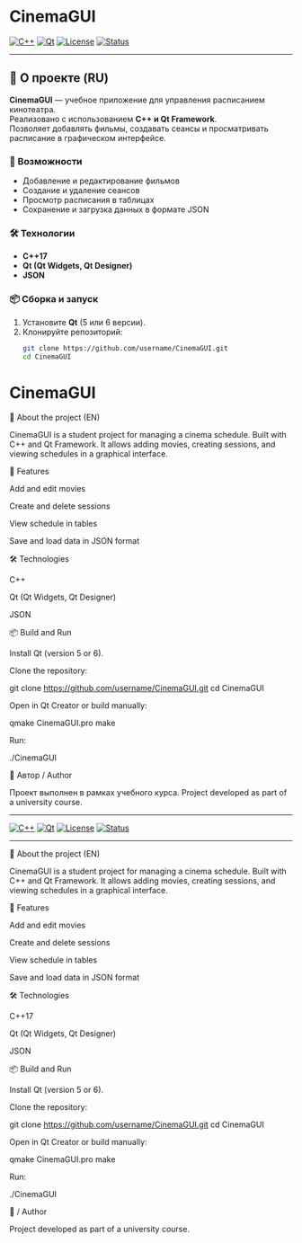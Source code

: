 # CinemaGUI

[![C++](https://img.shields.io/badge/C++-17-blue.svg?logo=c%2B%2B)](https://isocpp.org/)
[![Qt](https://img.shields.io/badge/Qt-5%2F6-green.svg?logo=qt)](https://www.qt.io/)
[![License](https://img.shields.io/badge/license-MIT-yellow.svg)](LICENSE)
[![Status](https://img.shields.io/badge/status-stable-success.svg)]()

---

## 📖 О проекте (RU)
**CinemaGUI** — учебное приложение для управления расписанием кинотеатра.  
Реализовано с использованием **C++ и Qt Framework**.  
Позволяет добавлять фильмы, создавать сеансы и просматривать расписание в графическом интерфейсе.

### 🚀 Возможности
- Добавление и редактирование фильмов  
- Создание и удаление сеансов  
- Просмотр расписания в таблицах  
- Сохранение и загрузка данных в формате JSON  

### 🛠️ Технологии
- **C++17**  
- **Qt (Qt Widgets, Qt Designer)**  
- **JSON**  

### 📦 Сборка и запуск
1. Установите **Qt** (5 или 6 версии).  
2. Клонируйте репозиторий:
   ```bash
   git clone https://github.com/username/CinemaGUI.git
   cd CinemaGUI
# CinemaGUI

📖 About the project (EN)

CinemaGUI is a student project for managing a cinema schedule.
Built with C++ and Qt Framework.
It allows adding movies, creating sessions, and viewing schedules in a graphical interface.

🚀 Features

Add and edit movies

Create and delete sessions

View schedule in tables

Save and load data in JSON format

🛠️ Technologies

C++

Qt (Qt Widgets, Qt Designer)

JSON

📦 Build and Run

Install Qt (version 5 or 6).

Clone the repository:

git clone https://github.com/username/CinemaGUI.git
cd CinemaGUI


Open in Qt Creator or build manually:

qmake CinemaGUI.pro
make


Run:

./CinemaGUI

👤 Автор / Author

Проект выполнен в рамках учебного курса.
Project developed as part of a university course.


---


[![C++](https://img.shields.io/badge/C++-17-blue.svg?logo=c%2B%2B)](https://isocpp.org/)
[![Qt](https://img.shields.io/badge/Qt-5%2F6-green.svg?logo=qt)](https://www.qt.io/)
[![License](https://img.shields.io/badge/license-MIT-yellow.svg)](LICENSE)
[![Status](https://img.shields.io/badge/status-stable-success.svg)]()

---


📖 About the project (EN)

CinemaGUI is a student project for managing a cinema schedule.
Built with C++ and Qt Framework.
It allows adding movies, creating sessions, and viewing schedules in a graphical interface.

🚀 Features

Add and edit movies

Create and delete sessions

View schedule in tables

Save and load data in JSON format

🛠️ Technologies

C++17

Qt (Qt Widgets, Qt Designer)

JSON

📦 Build and Run

Install Qt (version 5 or 6).

Clone the repository:

git clone https://github.com/username/CinemaGUI.git
cd CinemaGUI


Open in Qt Creator or build manually:

qmake CinemaGUI.pro
make


Run:

./CinemaGUI

👤 / Author

Project developed as part of a university course.
